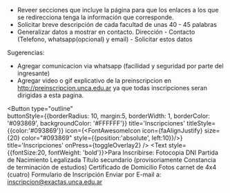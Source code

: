 
- Reveer secciones que incluye la página para que los enlaces a los que se redirecciona tenga la información que corresponde.
- Solicitar breve descripción de cada facultad de unas 40 - 45 palabras
- Generalizar datos a mostrar en contacto. Dirección - Contacto (Telefono, whatsapp(opcional) y email) - Solicitar estos datos

Sugerencias:
- Agregar comunicacion via whatsapp (facilidad y seguridad por parte del ingresante)
- Agregar video o gif explicativo de la preinscripcion en http://preinscripcion.unca.edu.ar ya que todas inscripciones seran dirigidas a esta pagina.   



<Button
      type="outline"    
      buttonStyle={{borderRadius: 10, margin:5, borderWidth: 1, borderColor: '#093869', backgroundColor: '#FFFFFF'}}
      title='Inscripciones'
      titleStyle={{color:'#093869'}}
      icon={<FontAwesomeIcon icon={faAlignJustify} size={20} color="#093869" style={{position:'absolute', left:10}}/>}
      title='Inscripciones'
      onPress={toggleOverlay2}
      />
      <Overlay isVisible={visible2} onBackdropPress={toggleOverlay2}>
      <View style={styles.centeredView}>
          <Text style={{fontSize:20, fontWeight: 'bold'}}>Para Inscribirse:</Text>
          <Text style={styles.textCard}>Fotocopia DNI</Text>
          <Text style={styles.textCard}>Partida de Nacimiento Legalizada</Text>
          <Text style={styles.textCard}>Título secundario (provisoriamente Constancia de terminación de estudios)</Text>
          <Text style={styles.textCard}>Certificado de Domicilio</Text>
          <Text style={styles.textCard}>Fotos carnet de 4x4 (cuatro)</Text>
          <Text style={styles.textCard}>Formulario de Inscripción</Text>
          <Text style={styles.textCard}>Enviar por E-mail a: inscripcion@exactas.unca.edu.ar</Text>
          </View>
      </Overlay>
